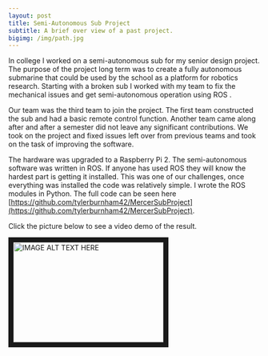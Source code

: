 ```yaml
---
layout: post
title: Semi-Autonomous Sub Project
subtitle: A brief over view of a past project.
bigimg: /img/path.jpg
---
```


In college I worked on a semi-autonomous sub for my senior design project. The purpose of the project long term was to create a fully autonomous submarine that could be used by the school as a platform for robotics research. Starting with a broken sub I worked with my team to fix the mechanical issues and get semi-autonomous operation using ROS .

Our team was the third team to join the project. The first team constructed the sub and had a basic remote control function. Another team came along after and after a semester did not leave any significant contributions. We took on the project and fixed issues left over from previous teams and took on the task of improving the software. 

The hardware was upgraded to a Raspberry Pi 2. The semi-autonomous software was written in ROS. If anyone has used ROS they will know the hardest part is getting it installed. This was one of our challenges, once everything was installed the code was relatively simple. I wrote the ROS modules in Python. The full code can be seen here [https://github.com/tylerburnham42/MercerSubProject](https://github.com/tylerburnham42/MercerSubProject).

Click the picture below to see a video demo of the result.  


<a href="http://www.youtube.com/watch?feature=player_embedded&v=oameX6irSM8
" target="_blank"><img src="http://img.youtube.com/vi/oameX6irSM8/0.jpg" 
alt="IMAGE ALT TEXT HERE" width="300" height="200" border="10" /></a>
